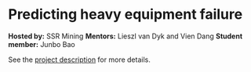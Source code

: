 # Predicting heavy equipment failure

**Hosted by:** SSR Mining
**Mentors:** Lieszl van Dyk and Vien Dang
**Student member:** Junbo Bao

See the [project description](./ssr.pdf) for more details. 
